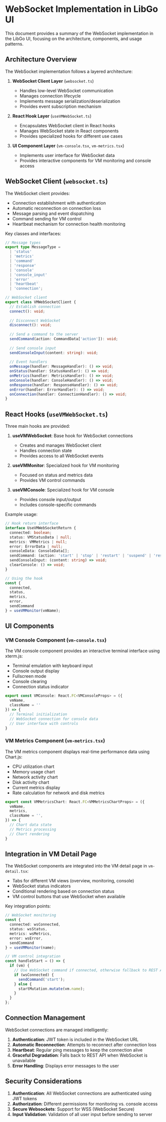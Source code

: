 # WebSocket Implementation in LibGo UI

This document provides a summary of the WebSocket implementation in the LibGo UI, focusing on the architecture, components, and usage patterns.

## Architecture Overview

The WebSocket implementation follows a layered architecture:

1. **WebSocket Client Layer** (`websocket.ts`)
   - Handles low-level WebSocket communication
   - Manages connection lifecycle
   - Implements message serialization/deserialization
   - Provides event subscription mechanism

2. **React Hook Layer** (`useVMWebSocket.ts`)
   - Encapsulates WebSocket client in React hooks
   - Manages WebSocket state in React components
   - Provides specialized hooks for different use cases

3. **UI Component Layer** (`vm-console.tsx`, `vm-metrics.tsx`)
   - Implements user interface for WebSocket data
   - Provides interactive components for VM monitoring and console access

## WebSocket Client (`websocket.ts`)

The WebSocket client provides:

- Connection establishment with authentication
- Automatic reconnection on connection loss
- Message parsing and event dispatching
- Command sending for VM control
- Heartbeat mechanism for connection health monitoring

Key classes and interfaces:

```typescript
// Message types
export type MessageType =
  | 'status'
  | 'metrics'
  | 'command'
  | 'response'
  | 'console'
  | 'console_input'
  | 'error'
  | 'heartbeat'
  | 'connection';

// WebSocket client
export class VMWebSocketClient {
  // Establish connection
  connect(): void;
  
  // Disconnect WebSocket
  disconnect(): void;
  
  // Send a command to the server
  sendCommand(action: CommandData['action']): void;
  
  // Send console input
  sendConsoleInput(content: string): void;
  
  // Event handlers
  onMessage(handler: MessageHandler): () => void;
  onStatus(handler: StatusHandler): () => void;
  onMetrics(handler: MetricsHandler): () => void;
  onConsole(handler: ConsoleHandler): () => void;
  onResponse(handler: ResponseHandler): () => void;
  onError(handler: ErrorHandler): () => void;
  onConnection(handler: ConnectionHandler): () => void;
}
```

## React Hooks (`useVMWebSocket.ts`)

Three main hooks are provided:

1. **useVMWebSocket**: Base hook for WebSocket connections
   - Creates and manages WebSocket client
   - Handles connection state
   - Provides access to all WebSocket events

2. **useVMMonitor**: Specialized hook for VM monitoring
   - Focused on status and metrics data
   - Provides VM control commands

3. **useVMConsole**: Specialized hook for VM console
   - Provides console input/output
   - Includes console-specific commands

Example usage:

```typescript
// Hook return interface
interface UseVMWebSocketReturn {
  connected: boolean;
  status: VMStatusData | null;
  metrics: VMMetrics | null;
  error: ErrorData | null;
  consoleData: ConsoleData[];
  sendCommand: (action: 'start' | 'stop' | 'restart' | 'suspend' | 'resume') => void;
  sendConsoleInput: (content: string) => void;
  clearConsole: () => void;
}

// Using the hook
const {
  connected,
  status,
  metrics,
  error,
  sendCommand
} = useVMMonitor(vmName);
```

## UI Components

### VM Console Component (`vm-console.tsx`)

The VM console component provides an interactive terminal interface using xterm.js:

- Terminal emulation with keyboard input
- Console output display
- Fullscreen mode
- Console clearing
- Connection status indicator

```typescript
export const VMConsole: React.FC<VMConsoleProps> = ({ 
  vmName,
  className = '' 
}) => {
  // Terminal initialization
  // WebSocket connection for console data
  // User interface with controls
}
```

### VM Metrics Component (`vm-metrics.tsx`)

The VM metrics component displays real-time performance data using Chart.js:

- CPU utilization chart
- Memory usage chart
- Network activity chart
- Disk activity chart
- Current metrics display
- Rate calculation for network and disk metrics

```typescript
export const VMMetricsChart: React.FC<VMMetricsChartProps> = ({
  vmName,
  metrics,
  className = '',
}) => {
  // Chart data state
  // Metrics processing
  // Chart rendering
}
```

## Integration in VM Detail Page

The WebSocket components are integrated into the VM detail page in `vm-detail.tsx`:

- Tabs for different VM views (overview, monitoring, console)
- WebSocket status indicators
- Conditional rendering based on connection status
- VM control buttons that use WebSocket when available

Key integration points:

```typescript
// WebSocket monitoring
const {
  connected: wsConnected,
  status: wsStatus,
  metrics: wsMetrics,
  error: wsError,
  sendCommand
} = useVMMonitor(name);

// VM control integration
const handleStart = () => {
  if (vm) {
    // Use WebSocket command if connected, otherwise fallback to REST API
    if (wsConnected) {
      sendCommand('start');
    } else {
      startMutation.mutate(vm.name);
    }
  }
};
```

## Connection Management

WebSocket connections are managed intelligently:

1. **Authentication**: JWT token is included in the WebSocket URL
2. **Automatic Reconnection**: Attempts to reconnect after connection loss
3. **Heartbeat**: Regular ping messages to keep the connection alive
4. **Graceful Degradation**: Falls back to REST API when WebSocket is unavailable
5. **Error Handling**: Displays error messages to the user

## Security Considerations

1. **Authentication**: All WebSocket connections are authenticated using JWT tokens
2. **Authorization**: Different permissions for monitoring vs. console access
3. **Secure Websockets**: Support for WSS (WebSocket Secure)
4. **Input Validation**: Validation of all user input before sending to server